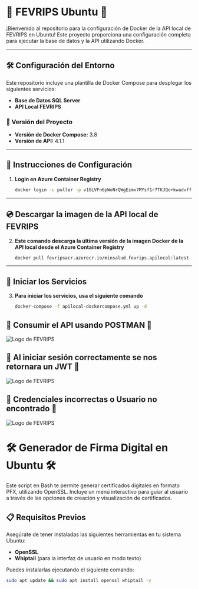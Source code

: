 # 🚀 **FEVRIPS Ubuntu** 🚀

¡Bienvenido al repositorio para la configuración de Docker de la API local de FEVRIPS en Ubuntu! Este proyecto proporciona una configuración completa para ejecutar la base de datos y la API utilizando Docker.

---

## 🛠 **Configuración del Entorno**

Este repositorio incluye una plantilla de Docker Compose para desplegar los siguientes servicios:

- **Base de Datos SQL Server**
- **API Local FEVRIPS**

### 🎯 **Versión del Proyecto**

- **Versión de Docker Compose:** 3.8
- **Versión de API:** 4.1.1

---

## 🔩 **Instrucciones de Configuración**

1. **Login en Azure Container Registry**

   ```bash
   docker login -u puller -p v1GLVFn6pWoNrQWgEzmx7MYsf1r7TKJQo+kwadvffq+ACRA3mLxs fevripsacr.azurecr.io

---

## 💿 **Descargar la imagen de la API local de FEVRIPS**

2. **Este comando descarga la última versión de la imagen Docker de la API local desde el Azure Container Registry**

   ```bash
   docker pull fevripsacr.azurecr.io/minsalud.fevrips.apilocal:latest

---

## 🔌 **Iniciar los Servicios**

3. **Para iniciar los servicios, usa el siguiente comando**

   ```bash
   docker-compose -f apilocal-dockercompose.yml up -d

   
## 🚀 **Consumir el API usando POSTMAN** 🚀

![Logo de FEVRIPS](./img/IniciarSesion.png)


## 🚀 **Al iniciar sesión correctamente se nos retornara un JWT** 🚀

![Logo de FEVRIPS](./img/LoginExitoso.png)

## 🚀 **Credenciales incorrectas o Usuario no encontrado** 🚀

![Logo de FEVRIPS](./img/Error.png)



# 🛠 Generador de Firma Digital en Ubuntu 🛠

Este script en Bash te permite generar certificados digitales en formato PFX, utilizando OpenSSL. Incluye un menú interactivo para guiar al usuario a través de las opciones de creación y visualización de certificados.

## 📋 Requisitos Previos

Asegúrate de tener instaladas las siguientes herramientas en tu sistema Ubuntu:

- **OpenSSL**
- **Whiptail** (para la interfaz de usuario en modo texto)

Puedes instalarlas ejecutando el siguiente comando:

```bash
sudo apt update && sudo apt install openssl whiptail -y
